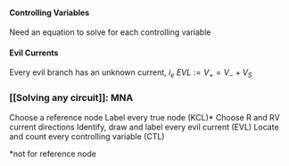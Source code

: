 #### Controlling Variables
Need an equation to solve for each controlling variable

#### Evil Currents
Every evil branch has an unknown current, $i_{e}$
$EVL := V_{+}=V_{-}+V_{S}$

### [[Solving any circuit]]: MNA
Choose a reference node
Label every true node (KCL)*
Choose R and RV current directions
Identify, draw and label every evil current (EVL)
Locate and count every controlling variable (CTL)

\*not for reference node